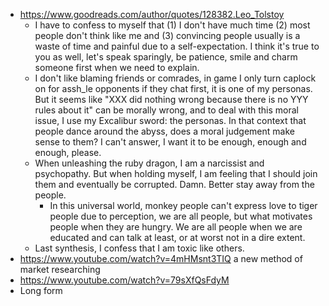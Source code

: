 - https://www.goodreads.com/author/quotes/128382.Leo_Tolstoy
	- I have to confess to myself that (1) I don't have much time (2) most people don't think like me and (3) convincing people usually is a waste of time and painful due to a self-expectation. I think it's true to you as well, let's speak sparingly, be patience, smile and charm someone first when we need to explain.
	- I don't like blaming friends or comrades, in game I only turn caplock on for assh_le opponents if they chat first, it is one of my personas. But it seems like "XXX did nothing wrong because there is no YYY rules about it" can be morally wrong, and to deal with this moral issue, I use my Excalibur sword: the personas. In that context that people dance around the abyss, does a moral judgement make sense to them? I can't answer, I want it to be enough, enough and enough, please.
	- When unleashing the ruby dragon, I am a narcissist and psychopathy. But when holding myself, I am feeling that I should join them and eventually be corrupted. Damn. Better stay away from the people. 
		- In this universal world, monkey people can't express love to tiger people due to perception, we are all people, but what motivates people when they are hungry. We are all people when we are educated and can talk at least, or at worst not in a dire extent.
	- Last synthesis, I confess that I am toxic like others.
- https://www.youtube.com/watch?v=4mHMsnt3TIQ a new method of market researching
- https://www.youtube.com/watch?v=79sXfQsFdyM
- Long form